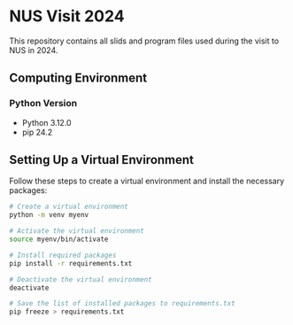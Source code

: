 # NUS Visit 2024

This repository contains all slids and program files used during the visit to NUS in 2024.

## Computing Environment

### Python Version

- Python 3.12.0
- pip 24.2

## Setting Up a Virtual Environment

Follow these steps to create a virtual environment and install the necessary packages:

```bash
# Create a virtual environment
python -m venv myenv

# Activate the virtual environment
source myenv/bin/activate

# Install required packages
pip install -r requirements.txt

# Deactivate the virtual environment
deactivate

# Save the list of installed packages to requirements.txt
pip freeze > requirements.txt
```

